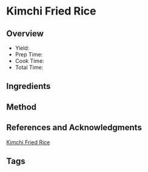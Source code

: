 # Kimchi Fried Rice

## Overview

- Yield:
- Prep Time:
- Cook Time:
- Total Time:

## Ingredients


## Method



## References and Acknowledgments

[Kimchi Fried Rice](https://mykoreankitchen.com/kimchi-fried-rice/)

## Tags


